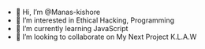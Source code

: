 - 👋 Hi, I’m @Manas-kishore
- 👀 I’m interested in Ethical Hacking, Programming
- 🌱 I’m currently learning JavaScript
- 💞️ I’m looking to collaborate on My Next Project K.L.A.W

<!---
Manas-kishore/Manas-kishore is a ✨ special ✨ repository because its `README.md` (this file) appears on your GitHub profile.
You can click the Preview link to take a look at your changes.
--->
